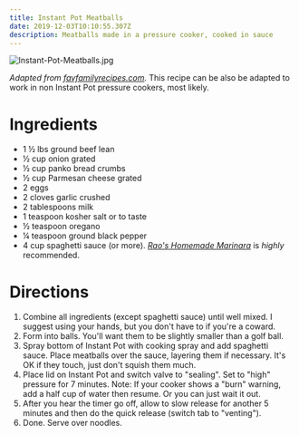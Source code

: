 ```yaml
---
title: Instant Pot Meatballs
date: 2019-12-03T10:10:55.307Z
description: Meatballs made in a pressure cooker, cooked in sauce
---
```


![Instant-Pot-Meatballs.jpg](Instant-Pot-Meatballs.jpg)

_Adapted from_ [_favfamilyrecipes.com_](https://www.favfamilyrecipes.com/instant-pot-meatballs/)_._ This recipe can be also be adapted to work in non Instant Pot pressure cookers, most likely. 

# Ingredients

* 1 ½ lbs ground beef lean
* ½ cup onion grated
* ½ cup panko bread crumbs
* ½ cup Parmesan cheese grated
* 2 eggs
* 2 cloves garlic crushed
* 2 tablespoons milk
* 1 teaspoon kosher salt or to taste
* ½ teaspoon oregano
* ¼ teaspoon ground black pepper
* 4 cup spaghetti sauce (or more). [_Rao's Homemade Marinara_](https://www.walmart.com/ip/Rao-s-Homemade-All-Natural-Marinara-Sauce-24-Oz/31008715?wmlspartner=wlpa&selectedSellerId=0&wl13=3208&adid=22222222227020530872&wl0=&wl1=g&wl2=c&wl3=53411985152&wl4=aud-430887228898:pla-111822482192&wl5=9029889&wl6=&wl7=&wl8=&wl9=pla&wl10=8175035&wl11=local&wl12=31008715&veh=sem&gclid=CjwKCAiArJjvBRACEiwA-Wiqq8JAX5Pkbw5dYWdMRB1lgswBs9OW5srm5D_6mmmN3ULOvJHYdTEjtRoCMggQAvD_BwE) is _highly_ recommended. 

# Directions

1. Combine all ingredients (except spaghetti sauce) until well mixed. I suggest using your hands, but you don't have to if you're a coward. 
2. Form into balls. You'll want them to be slightly smaller than a golf ball.
3. Spray bottom of Instant Pot with cooking spray and add spaghetti sauce.
Place meatballs over the sauce, layering them if necessary. It's OK if they touch, just don't squish them much.
4. Place lid on Instant Pot and switch valve to "sealing". Set to "high" pressure for 7 minutes. Note: If your cooker shows a "burn" warning, add a half cup of water then resume. Or you can just wait it out. 
5. After you hear the timer go off, allow to slow release for another 5 minutes and then do the quick release (switch tab to "venting").
6. Done. Serve over noodles. 
